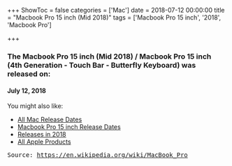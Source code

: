 +++
ShowToc = false
categories = ['Mac']
date = 2018-07-12 00:00:00
title = "Macbook Pro 15 inch (Mid 2018)"
tags = ['Macbook Pro 15 inch', '2018', 'Macbook Pro']

+++

### The Macbook Pro 15 inch (Mid 2018) / Macbook Pro 15 inch (4th Generation - Touch Bar - Butterfly Keyboard) was released on: 
#### July 12, 2018


<!--more-->


    
You might also like:

- [All Mac Release Dates](https://AppleReleaseDate.com/categories/mac/)
- [Macbook Pro 15 inch Release Dates](https://AppleReleaseDate.com/tags/macbook-pro-15-inch/)
- [Releases in 2018](https://AppleReleaseDate.com/tags/2018/)
- [All Apple Products](https://AppleReleaseDate.com/categories/)



<kbd> Source: https://en.wikipedia.org/wiki/MacBook_Pro</kbd>


